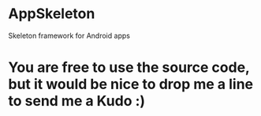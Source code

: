 # AppSkeleton
Skeleton framework for Android apps

# You are free to use the source code, but it would be nice to drop me a line to send me a Kudo :)

